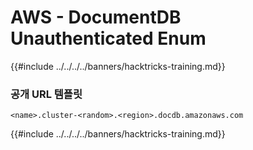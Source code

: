 # AWS - DocumentDB Unauthenticated Enum

{{#include ../../../../banners/hacktricks-training.md}}

### 공개 URL 템플릿
```
<name>.cluster-<random>.<region>.docdb.amazonaws.com
```
{{#include ../../../../banners/hacktricks-training.md}}
